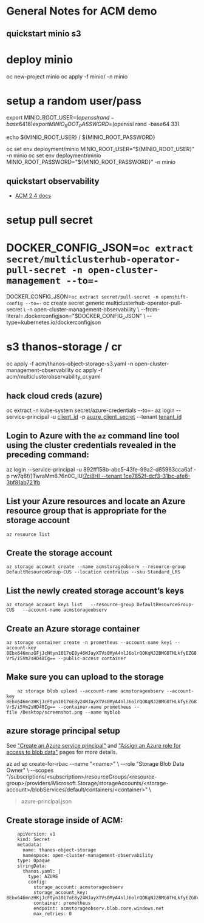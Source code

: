# General Notes for ACM demo

## quickstart minio s3
# deploy minio
oc new-project minio
oc apply -f minio/ -n minio

# setup a random user/pass
export MINIO_ROOT_USER=$(openssl rand -base64 18)
export MINIO_ROOT_PASSWORD=$(openssl rand -base64 33)

echo ${MINIO_ROOT_USER} / ${MINIO_ROOT_PASSWORD}

oc set env deployment/minio MINIO_ROOT_USER="${MINIO_ROOT_USER}" -n minio
oc set env deployment/minio MINIO_ROOT_PASSWORD="${MINIO_ROOT_PASSWORD}" -n minio

## quickstart observability
- [ACM 2.4 docs]()
# setup pull secret
# DOCKER_CONFIG_JSON=`oc extract secret/multiclusterhub-operator-pull-secret -n open-cluster-management --to=-`
DOCKER_CONFIG_JSON=`oc extract secret/pull-secret -n openshift-config --to=-`
oc create secret generic multiclusterhub-operator-pull-secret \\
-n open-cluster-management-observability \\
--from-literal=.dockerconfigjson="$DOCKER_CONFIG_JSON" \\
--type=kubernetes.io/dockerconfigjson
# s3 thanos-storage / cr
oc apply -f acm/thanos-object-storage-s3.yaml -n open-cluster-management-observability
oc apply -f acm/multiclusterobservability_cr.yaml


## hack cloud creds (azure)
oc extract -n kube-system secret/azure-credentials --to=-
az login --service-principal -u [client_id]() -p [auzre_client_secret]() --tenant [tenant_id]()

## Login to Azure with the `az` command line tool using the cluster credentials revealed in the preceding command:
az login --service-principal -u 892ff158b-abc5-43fe-99a2-d85963cca6af -p rw7q6f/]TwraMm6.?6n0C_lU[:7ci8HI --tenant 1ce7852f-dcf3-31bc-afe6-3bf81ab721fb
]()

## List your Azure resources and locate an Azure resource group that is appropriate for the storage account
`az resource list`

## Create the storage account
`az storage account create --name acmstorageobserv --resource-group DefaultResourceGroup-CUS --location centralus --sku Standard_LRS`

## List the newly created storage account’s keys
`az storage account keys list   --resource-group DefaultResourceGroup-CUS   --account-name acmstorageobserv`

## Create an Azure storage container
`az storage container create -n prometheus --account-name key1 --account-key 8Ebx646mnzGFjJcNtyn1017oE8y46WJayXTVs0MyA4nlJ6olrQOKqNJ2BMG0THLkfyEZG8VrS/i5Vm2sHD48Ig== --public-access container`

## Make sure you can upload to the storage
`    az storage blob upload --account-name acmstorageobserv --account-key 8Ebx646mnzHKjJcFtyn1017oE8y24WJayXTVs0MyA4nlJ6olrQOKqNJ2BMG0THLkfyEZG8VrS/i5Vm2sHD48Ig== --container-name prometheus --file /Desktop/screenshot.png --name myblob`

## azure storage principal setup
See ["Create an Azure service principal"]() and ["Assign an Azure role for access to blob data"]() pages for more details.

az ad sp create-for-rbac --name "\<name\>" \\
  --role "Storage Blob Data Owner" \\
  --scopes "/subscriptions/\<subscription\>/resourceGroups/\<resource-group\>/providers/Microsoft.Storage/storageAccounts/\<storage-account\>/blobServices/default/containers/\<container\>" \\
> azure-principal.json

## Create storage inside of ACM:
```
	apiVersion: v1
	kind: Secret
	metadata:
	  name: thanos-object-storage
	  namespace: open-cluster-management-observability
	type: Opaque
	stringData:
	  thanos.yaml: |
	    type: AZURE
	    config:
	      storage_account: acmstorageobserv
	      storage_account_key: 8Ebx646mnzHKjJcFtyn1017oE8y24WJayXTVs0MyA4nlJ6olrQOKqNJ2BMG0THLkfyEZG8VrS/i5Vm2sHD48Ig==
	      container: prometheus
	      endpoint: acmstorageobserv.blob.core.windows.net
	      max_retries: 0

```